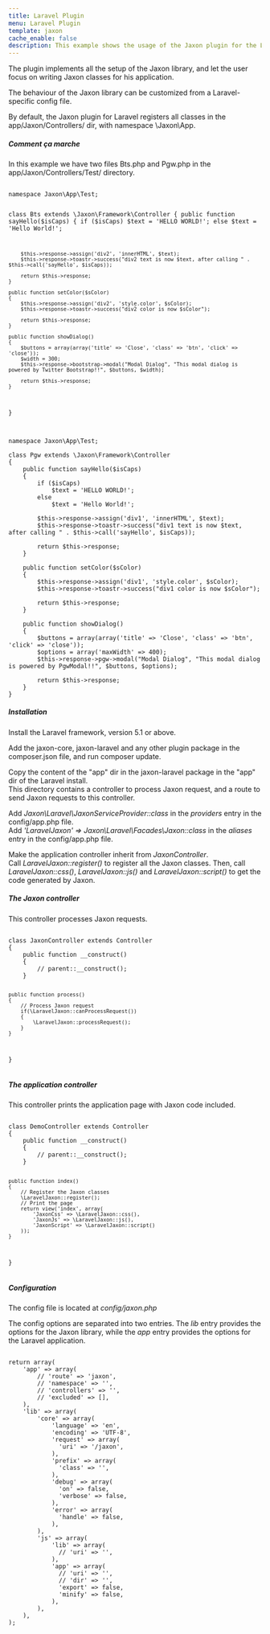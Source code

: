 ```yaml
---
title: Laravel Plugin
menu: Laravel Plugin
template: jaxon
cache_enable: false
description: This example shows the usage of the Jaxon plugin for the Laravel framework.
---
```


The plugin implements all the setup of the Jaxon library, and let the user focus on writing Jaxon classes for his application.

The behaviour of the Jaxon library can be customized from a Laravel-specific config file.

By default, the Jaxon plugin for Laravel registers all classes in the app/Jaxon/Controllers/ dir, with namespace \Jaxon\App.

<div class="row">
    <div class="col-sm-12">
        <h5>Comment ça marche</h5>

<p>In this example we have two files Bts.php and Pgw.php in the app/Jaxon/Controllers/Test/ directory.</p>
<pre><code class="language-php">
namespace Jaxon\App\Test;

class Bts extends \Jaxon\Framework\Controller
{
    public function sayHello($isCaps)
    {
        if ($isCaps)
            $text = 'HELLO WORLD!';
        else
            $text = 'Hello World!';
    
        $this->response->assign('div2', 'innerHTML', $text);
        $this->response->toastr->success("div2 text is now $text, after calling " . $this->call('sayHello', $isCaps));
    
        return $this->response;
    }

    public function setColor($sColor)
    {
        $this->response->assign('div2', 'style.color', $sColor);
        $this->response->toastr->success("div2 color is now $sColor");
    
        return $this->response;
    }

    public function showDialog()
    {
        $buttons = array(array('title' => 'Close', 'class' => 'btn', 'click' => 'close'));
        $width = 300;
        $this->response->bootstrap->modal("Modal Dialog", "This modal dialog is powered by Twitter Bootstrap!!", $buttons, $width);
    
        return $this->response;
    }
}
</code></pre>

<pre><code class="language-php">
namespace Jaxon\App\Test;

class Pgw extends \Jaxon\Framework\Controller
{
    public function sayHello($isCaps)
    {
        if ($isCaps)
            $text = 'HELLO WORLD!';
        else
            $text = 'Hello World!';
    
        $this->response->assign('div1', 'innerHTML', $text);
        $this->response->toastr->success("div1 text is now $text, after calling " . $this->call('sayHello', $isCaps));
    
        return $this->response;
    }

    public function setColor($sColor)
    {
        $this->response->assign('div1', 'style.color', $sColor);
        $this->response->toastr->success("div1 color is now $sColor");
    
        return $this->response;
    }

    public function showDialog()
    {
        $buttons = array(array('title' => 'Close', 'class' => 'btn', 'click' => 'close'));
        $options = array('maxWidth' => 400);
        $this->response->pgw->modal("Modal Dialog", "This modal dialog is powered by PgwModal!!", $buttons, $options);
    
        return $this->response;
    }
}
</code></pre>

<h5><b>Installation</b></h5>
<p>
Install the Laravel framework, version 5.1 or above.
</p>
<p>
Add the jaxon-core, jaxon-laravel and any other plugin package in the composer.json file, and run composer update.
</p>
<p>
Copy the content of the "app" dir in the jaxon-laravel package in the "app" dir of the Laravel install.<br/>
This directory contains a controller to process Jaxon request, and a route to send Jaxon requests to this controller.
</p>
<p>
Add <em>Jaxon\Laravel\JaxonServiceProvider::class</em> in the <em>providers</em> entry in the config/app.php file.<br/>
Add <em>'LaravelJaxon' => Jaxon\Laravel\Facades\Jaxon::class</em> in the <em>aliases</em> entry in the config/app.php file.
</p>
<p>
Make the application controller inherit from <em>JaxonController</em>.<br/>
Call <em>LaravelJaxon::register()</em> to register all the Jaxon classes. Then, call <em>LaravelJaxon::css()</em>,
<em>LaravelJaxon::js()</em> and <em>LaravelJaxon::script()</em> to get the code generated by Jaxon.
</p>

<h5><b>The Jaxon controller</b></h5>
<p>
This controller processes Jaxon requests.
</p>
<pre><code class="language-php">
class JaxonController extends Controller
{
    public function __construct()
    {
        // parent::__construct();
    }

    public function process()
    {
        // Process Jaxon request
        if(\LaravelJaxon::canProcessRequest())
        {
            \LaravelJaxon::processRequest();
        }
    }
}
</code></pre>

<h5><b>The application controller</b></h5>
<p>
This controller prints the application page with Jaxon code included.
</p>
<pre><code class="language-php">
class DemoController extends Controller
{
    public function __construct()
    {
        // parent::__construct();
    }

    public function index()
    {
        // Register the Jaxon classes
        \LaravelJaxon::register();
        // Print the page
        return view('index', array(
            'JaxonCss' => \LaravelJaxon::css(),
            'JaxonJs' => \LaravelJaxon::js(),
            'JaxonScript' => \LaravelJaxon::script()
        ));
    }
}
</code></pre>

<h5><b>Configuration</b></h5>
<p>The config file is located at <em>config/jaxon.php</em></p>
<p>
The config options are separated into two entries. The <em>lib</em> entry provides the options for
the Jaxon library, while the <em>app</em> entry provides the options for the Laravel application.
</p>
<pre><code class="language-php">
return array(
    'app' => array(
        // 'route' => 'jaxon',
        // 'namespace' => '',
        // 'controllers' => '',
        // 'excluded' => [],
    ),
    'lib' => array(
        'core' => array(
            'language' => 'en',
            'encoding' => 'UTF-8',
            'request' => array(
              'uri' => '/jaxon',
            ),
            'prefix' => array(
              'class' => '',
            ),
            'debug' => array(
              'on' => false,
              'verbose' => false,
            ),
            'error' => array(
              'handle' => false,
            ),
        ),
        'js' => array(
            'lib' => array(
              // 'uri' => '',
            ),
            'app' => array(
              // 'uri' => '',
              // 'dir' => '',
              'export' => false,
              'minify' => false,
            ),
        ),
    ),
);
</code></pre>
    </div>
</div>
